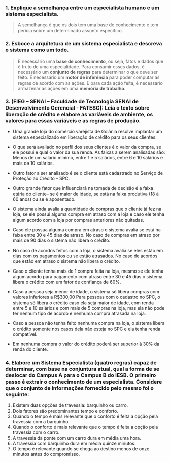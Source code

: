 ### 1. Explique a semelhança entre um especialista humano e um sistema especialista.
> A semelhança é que os dois tem uma base de conhecimento e tem perícia sobre um determinado assunto específico.

### 2. Esboce a arquitetura de um sistema especialista e descreva o sistema como um todo.
> E necessário uma **base de conhecimento**, ou seja, fatos e dados que é fruto de uma especialidade. Para consumir esses dados, é necessário um **conjunto de regras** para determinar o que deve ser feito. É necessário um **motor de inferência** para poder computar as regras de acordo com as ações. E para cada ação feita, é necessário armazenar as ações em uma **memória de trabalho.**

### 3. (FIEG – SENAI – Faculdade de Tecnologia SENAI de Desenvolvimento Gerencial - FATESG): Leia o texto sobre liberação de crédito e elabore as variáveis de ambiente, os valores para essas variáveis e as regras de produção.

- Uma grande loja do comércio varejista de Goiânia resolve implantar um sistema especializado em liberação de crédito para os seus clientes. 

- O que será avaliado no perfil dos seus clientes é o valor da compra, se ele possui e qual o valor da sua renda. As faixas a serem analisadas são: Menos de um salário mínimo, entre 1 e 5 salários, entre 6 e 10 salários e mais de 10 salários. 

- Outro fator a ser analisado é se o cliente está cadastrado no Serviço de Proteção ao Crédito – SPC. 

- Outro grande fator que influenciará na tomada de decisão é a faixa etária do cliente– se é maior de idade, se está na faixa produtiva (18 à 60 anos) ou se é aposentado. 

- O sistema ainda avalia a quantidade de compras que o cliente já fez na loja, se ele possui alguma compra em atraso com a loja e caso ele tenha algum acordo com a loja por compras anteriores não quitadas. 
  
- Caso ele possua alguma compra em atraso o sistema avalia se está na faixa entre 30 e 45 dias de atraso. No caso de compras em atraso por mais de 90 dias o sistema não libera o crédito. 

- No caso de acordos feitos com a loja, o sistema avalia se eles estão em dias com os pagamentos ou se estão atrasados. No caso de acordos que estão em atraso o sistema não libera o crédito. 

- Caso o cliente tenha mais de 1 compra feita na loja, mesmo se ele tenha algum acordo para pagamento com atraso entre 30 e 45 dias o sistema libera o crédito com um fator de confiança de 60%. 

- Caso a pessoa seja menor de idade, o sistema só libera compras com valores inferiores a R$300,00 Para pessoas com o cadastro no SPC, o sistema só libera o crédito caso ela seja maior de idade, com renda entre 5 e 10 salários e com mais de 5 compras na loja, mas ela não pode ter nenhum tipo de acordo e nenhuma compra atrasada na loja. 

- Caso a pessoa não tenha feito nenhuma compra na loja, o sistema libera o crédito somente nos casos dela não esteja no SPC e ela tenha renda compatível. 

- Em nenhuma compra o valor do crédito poderá ser superior à 30% da renda do cliente.


### 4. Elabore um Sistema Especialista (quatro regras) capaz de determinar, com base na conjuntura atual, qual a forma de se deslocar do Campus A para o Campus B do IESB. O primeiro passo é extrair o conhecimento de um especialista. Considere que o conjunto de informações fornecido pelo mesmo foi o seguinte:
1. Existem duas opções de travessia: barquinho ou carro.
2. Dois fatores são predominantes tempo e conforto.
3. Quando o tempo é mais relevante que o conforto é feita a opção pela travessia com a barquinho.
4. Quando o conforto é mais relevante que o tempo é feita a opção pela travessia com o carro.
5. A travessia da ponte com um carro dura em média uma hora.
6. A travessia com barquinho dura em média quinze minutos.
7. O tempo é relevante quando se chega ao destino menos de onze minutos antes do compromisso.
